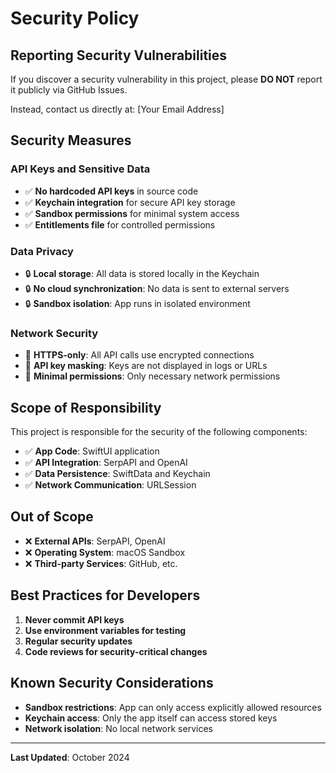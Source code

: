 # Security Policy

## Reporting Security Vulnerabilities

If you discover a security vulnerability in this project, please **DO NOT** report it publicly via GitHub Issues.

Instead, contact us directly at: [Your Email Address]

## Security Measures

### API Keys and Sensitive Data
- ✅ **No hardcoded API keys** in source code
- ✅ **Keychain integration** for secure API key storage
- ✅ **Sandbox permissions** for minimal system access
- ✅ **Entitlements file** for controlled permissions

### Data Privacy
- 🔒 **Local storage**: All data is stored locally in the Keychain
- 🔒 **No cloud synchronization**: No data is sent to external servers
- 🔒 **Sandbox isolation**: App runs in isolated environment

### Network Security
- 🔐 **HTTPS-only**: All API calls use encrypted connections
- 🔐 **API key masking**: Keys are not displayed in logs or URLs
- 🔐 **Minimal permissions**: Only necessary network permissions

## Scope of Responsibility

This project is responsible for the security of the following components:

- ✅ **App Code**: SwiftUI application
- ✅ **API Integration**: SerpAPI and OpenAI
- ✅ **Data Persistence**: SwiftData and Keychain
- ✅ **Network Communication**: URLSession

## Out of Scope

- ❌ **External APIs**: SerpAPI, OpenAI
- ❌ **Operating System**: macOS Sandbox
- ❌ **Third-party Services**: GitHub, etc.

## Best Practices for Developers

1. **Never commit API keys**
2. **Use environment variables for testing**
3. **Regular security updates**
4. **Code reviews for security-critical changes**

## Known Security Considerations

- **Sandbox restrictions**: App can only access explicitly allowed resources
- **Keychain access**: Only the app itself can access stored keys
- **Network isolation**: No local network services

---

**Last Updated**: October 2024
